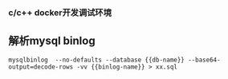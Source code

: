 ### c/c++ docker开发调试环境

## 解析mysql binlog
```shell
mysqlbinlog  --no-defaults --database {{db-name}} --base64-output=decode-rows -vv {{binlog-name}} > xx.sql
```